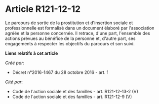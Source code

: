 # Article R121-12-12

Le parcours de sortie de la prostitution et d'insertion sociale et professionnelle est formalisé dans un document élaboré par
l'association agréée et la personne concernée. Il retrace, d'une part, l'ensemble des actions prévues au bénéfice de la
personne et, d'autre part, ses engagements à respecter les objectifs du parcours et son suivi.

**Liens relatifs à cet article**

_Créé par_:

  - Décret n°2016-1467 du 28 octobre 2016 - art. 1

_Cité par_:

  - Code de l'action sociale et des familles - art. R121-12-13-2 (V)
  - Code de l'action sociale et des familles - art. R121-12-9 (V)
